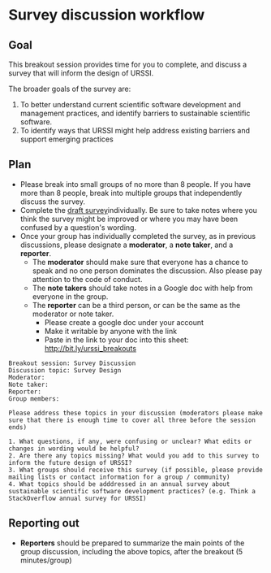 # Survey discussion workflow 

## Goal
This breakout session provides time for you to complete, and discuss a survey that will inform the design of URSSI. 

The broader goals of the survey are: 		
1. To better understand current scientific software development and management practices, and identify barriers to sustainable scientific software. 
2. To identify ways that URSSI might help address existing barriers and support emerging practices 

## Plan
- Please break into small groups of no more than 8 people. If you have more than 8 people, break into multiple groups that independently discuss the survey. 
- Complete the [draft survey](http://bit.ly/URSSI-Workshop-Survey)individually. Be sure to take notes where you think the survey might be improved or where you may have been confused by a question's wording. 
- Once your group has individually completed the survey, as in previous discussions, please designate a **moderator**, a **note taker**, and a **reporter**.
	- The **moderator** should make sure that everyone has a chance to speak and no one person dominates the discussion. Also please pay attention to the code of conduct.
	-  The **note takers** should take notes in a Google doc with help from everyone in the group.
	-  The **reporter** can be a third person, or can be the same as the moderator or note taker. 
		-  Please create a google doc under your account
		-  Make it writable by anyone with the link
		-  Paste in the link to your doc into this sheet: http://bit.ly/urssi_breakouts   
```
Breakout session: Survey Discussion
Discussion topic: Survey Design 
Moderator:
Note taker:
Reporter:
Group members:

Please address these topics in your discussion (moderators please make sure that there is enough time to cover all three before the session ends)

1. What questions, if any, were confusing or unclear? What edits or changes in wording would be helpful?
2. Are there any topics missing? What would you add to this survey to inform the future design of URSSI?
3. What groups should receive this survey (if possible, please provide mailing lists or contact information for a group / community) 
4. What topics should be adddressed in an annual survey about sustainable scientific software development practices? (e.g. Think a StackOverflow annual survey for URSSI) 

```

## Reporting out

- **Reporters** should be prepared to summarize the main points of the group discussion, including the above topics, after the breakout (5 minutes/group)
